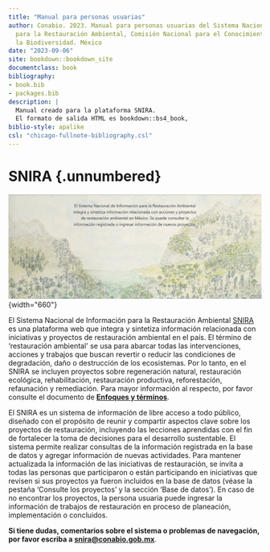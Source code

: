 ```yaml
---
title: "Manual para personas usuarias"
author: Conabio. 2023. Manual para personas usuarias del Sistema Nacional de Información
  para la Restauración Ambiental, Comisión Nacional para el Conocimiento y Uso de
  la Biodiversidad. México
date: "2023-09-06"
site: bookdown::bookdown_site
documentclass: book
bibliography:
- book.bib
- packages.bib
description: |
  Manual creado para la plataforma SNIRA.
  El formato de salida HTML es bookdown::bs4_book,
biblio-style: apalike
csl: "chicago-fullnote-bibliography.csl"
---
```


# SNIRA {.unnumbered}

![](images/CoverPic_Manual.PNG){width="660"}

El Sistema Nacional de Información para la Restauración Ambiental [SNIRA](https://snira.conabio.gob.mx/) es una plataforma web que integra y sintetiza información relacionada con iniciativas y proyectos de restauración ambiental en el país. El término de ‘restauración ambiental' se usa para abarcar todas las intervenciones, acciones y trabajos que buscan revertir o reducir las condiciones de degradación, daño o destrucción de los ecosistemas. Por lo tanto, en el SNIRA se incluyen proyectos sobre regeneración natural, restauración ecológica, rehabilitación, restauración productiva, reforestación, refaunación y remediación. Para mayor información al respecto, por favor consulte el documento de [**Enfoques y términos**](https://drive.google.com/file/d/1jmIbkg1UEZI-FfwHULiqkg-rUJExKsIc/view).

El SNIRA es un sistema de información de libre acceso a todo público, diseñado con el propósito de reunir y compartir aspectos clave sobre los proyectos de restauración, incluyendo las lecciones aprendidas con el fin de fortalecer la toma de decisiones para el desarrollo sustentable. El sistema permite realizar consultas de la información registrada en la base de datos y agregar información de nuevas actividades. Para mantener actualizada la información de las iniciativas de restauración, se invita a todas las personas que participaron o están participando en iniciativas que revisen si sus proyectos ya fueron incluidos en la base de datos (véase la pestaña ‘Consulte los proyectos’ y la sección ‘Base de datos’). En caso de no encontrar los proyectos, la persona usuaria puede ingresar la información de trabajos de restauración en proceso de planeación, implementación o concluidos.

**Si tiene dudas, comentarios sobre el sistema o problemas de navegación, por favor escriba a snira@conabio.gob.mx**.


